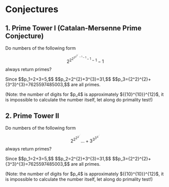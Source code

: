 # Conjectures

## 1. Prime Tower I (Catalan-Mersenne Prime Conjecture)
Do numbers of the following form 
$$2^{2^{2^{{2}^{2^{2^{{{\cdot^\cdot}}^{\cdot}}}-1}-1}-1}-1}-1$$ 
always return primes? 
<p/> 
Since 
$$p_1=2+3=5,$$ 
$$p_2=2^{2}+3^{3}=31,$$ 
$$p_3={2^2}^{2}+{3^3}^{3}=7625597485003,$$
are all primes.
<p/>
(Note: the number of digits for $p_4$ is approximately ${{10}^{10}}^{12}$, it is impossible to calculate the number itself, let along do primality test!)

## 2. Prime Tower II
Do numbers of the following form 
$$2^{2^{2^{2^{{\cdot}^{{\cdot}^{\cdot}}}}}}...+3^{3^{3^{3^{{\cdot}^{{\cdot}^{\cdot}}}}}}$$ 
always return primes? 
<p/> 
Since 
$$p_1=2+3=5,$$ 
$$p_2=2^{2}+3^{3}=31,$$ 
$$p_3={2^2}^{2}+{3^3}^{3}=7625597485003,$$
are all primes.
<p/>
(Note: the number of digits for $p_4$ is approximately ${{10}^{10}}^{12}$, it is impossible to calculate the number itself, let along do primality test!)


